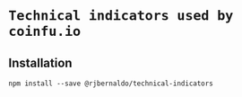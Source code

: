 # `Technical indicators used by coinfu.io`

## Installation
```
npm install --save @rjbernaldo/technical-indicators
```
